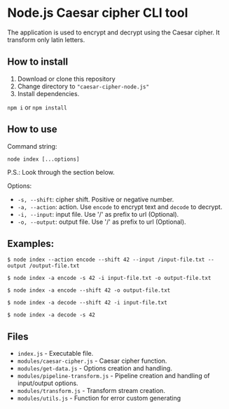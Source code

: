 # Node.js Caesar cipher CLI tool

The application is used to encrypt and decrypt using the Caesar cipher.
It transform only latin letters.

## How to install

1. Download or clone this repository
2. Change directory to `"caesar-cipher-node.js"`
3. Install dependencies.

`npm i` or `npm install`

## How to use

Command string:

`node index [...options]`

P.S.: Look through the section below.

Options:

* `-s, --shift`: cipher shift. Positive or negative number.
* `-a, --action`: action. Use `encode` to encrypt text and `decode` to decrypt.
* `-i, --input`: input file. Use '/' as prefix to url (Optional).
* `-o, --output`: output file. Use '/' as prefix to url (Optional).

## Examples:

`$ node index --action encode --shift 42 --input /input-file.txt --output /output-file.txt`

`$ node index -a encode -s 42 -i input-file.txt -o output-file.txt`

`$ node index -a encode --shift 42 -o output-file.txt`

`$ node index -a decode --shift 42 -i input-file.txt`

`$ node index -a decode -s 42`

## Files

* `index.js` - Executable file.
* `modules/caesar-cipher.js` - Caesar cipher function.
* `modules/get-data.js` - Options creation and handling.
* `modules/pipeline-transform.js` - Pipeline creation and handling of  input/output options.
* `modules/transform.js` - Transform stream creation.
* `modules/utils.js` - Function for error custom generating
